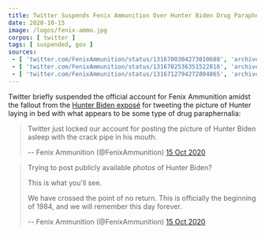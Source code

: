 ```yaml
---
title: Twitter Suspends Fenix Ammunition Over Hunter Biden Drug Paraphernalia Picture
date: 2020-10-15
image: /logos/fenix-ammo.jpg
corpos: [ twitter ]
tags: [ suspended, gov ]
sources:
 - [ 'twitter.com/FenixAmmunition/status/1316700304273010688', 'archive.is/vSAi1' ]
 - [ 'twitter.com/FenixAmmunition/status/1316702536351522816', 'archive.is/GBVuj' ]
 - [ 'twitter.com/FenixAmmunition/status/1316712794272804865', 'archive.is/rHWgf' ]
---
```


Twitter briefly suspended the official account for Fenix Ammunition amidst the
fallout from the [Hunter Biden
exposé](/e/facebook-twitter-suppress-nypost-hunter-expose/) for tweeting
the picture of Hunter laying in bed with what appears to be some type of drug
paraphernalia:
> Twitter just locked our account for posting the picture of Hunter Biden
> asleep with the crack pipe in his mouth.
>
> -- Fenix Ammunition (@FenixAmmunition) [15 Oct 2020](https://archive.is/vSAi1)

> Trying to post publicly available photos of Hunter Biden?
>
> This is what you'll see.
>
> We have crossed the point of no return.  This is officially the beginning of
> 1984, and we will remember this day forever.
>
> -- Fenix Ammunition (@FenixAmmunition) [15 Oct 2020](https://archive.is/GBVuj)
